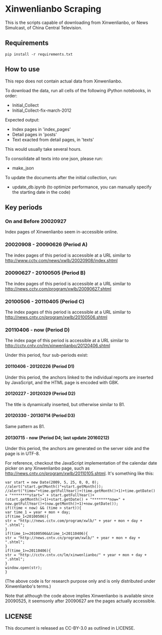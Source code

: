 Xinwenlianbo Scraping
=====================

This is the scripts capable of downloading from Xinwenlianbo, or News Simulcast, of China Central Television.

Requirements
----------
```
pip install -r requirements.txt
```

How to use
----------
This repo does not contain actual data from Xinwenlianbo.

To download the data, run all cells of the following iPython notebooks, in order:
- Initial_Collect
- Initial_Collect-fix-march-2012

Expected output:
- Index pages in 'index_pages'
- Detail pages in 'posts'
- Text exacted from detail pages, in 'texts'

This would usually take several hours.

To consolidate all texts into one json, please run:
- make_json

To update the documents after the initial collection, run:
- update_db.ipynb
(to optimize performance, you can manually specify the starting date in the code)

Key periods
-----------

### On and Before 20020927
Index pages of Xinwenlianbo seem in-accessible online.

### 20020908 - 20090626 (Period A)
The index pages of this period is accessible at a URL similar to
http://www.cctv.com/news/xwlb/20020908/index.shtml

### 20090627 - 20100505 (Period B)
The index pages of this period is accessible at a URL similar to
http://news.cctv.com/program/xwlb/20090627.shtml

### 20100506 - 20110405 (Period C)
The index pages of this period is accessible at a URL similar to
http://news.cntv.cn/program/xwlb/20100506.shtml

### 20110406 - now (Period D)
The index page of this period is accessible at a URL similar to
http://cctv.cntv.cn/lm/xinwenlianbo/20120406.shtml

Under this period, four sub-periods exist:

#### 20110406 - 20120226 (Period D1)
Under this period, the anchors linked to the individual reports are inserted by JavaScript, and the HTML page is encoded with GBK.

#### 20120227 - 20120329 (Period D2)
The title is dynamically inserted, but otherwise similar to B1.

#### 20120330 - 20130714 (Period D3)
Same pattern as B1.

#### 20130715 - now (Period D4; last update 20160212)
Under this period, the anchors are generated on the server side and the page is in UTF-8.

For reference, checkout the JavaScript implementation of the calendar date picker on any Xinwenlianbo page,
such as <http://news.cntv.cn/program/xwlb/20110105.shtml>. It's something like this:
```
var start = new Date(2009, 5, 25, 0, 0, 0);
//alert("start.getMonth()"+start.getMonth());
//alert("time="+time.getFullYear()+(time.getMonth()+1)+time.getDate() + "********start=" + start.getFullYear()+(start.getMonth()+1)+start.getDate() + "********now=" + now.getFullYear()+(now.getMonth()+1)+now.getDate());
if((time < now) && (time > start)){
var time_1 = year + mon + day;
if(time_1<20100506){
str = "http://news.cctv.com/program/xwlb/" + year + mon + day + ".shtml";
}
if(time_1>=20100506&&time_1<20110406){
str = "http://news.cntv.cn/program/xwlb/" + year + mon + day + ".shtml";
}
if(time_1>=20110406){
str = "http://cctv.cntv.cn/lm/xinwenlianbo/" + year + mon + day + ".shtml";
}
window.open(str);
}
```
(The above code is for research purpose only and is only distributed under Xinwenlianbo's terms.)

Note that although the code above implies Xinwenlianbo is available since 20090525, it seemsonly after 20090627 are the pages actually accessible.

LICENSE
--------
This document is released as CC-BY-3.0 as outlined in LICENSE.
